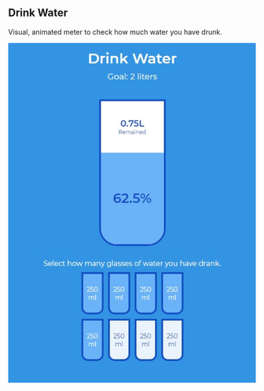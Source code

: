 ## Drink Water

Visual, animated meter to check how much water you have drunk.

![Drink Water](drink-water.png)
